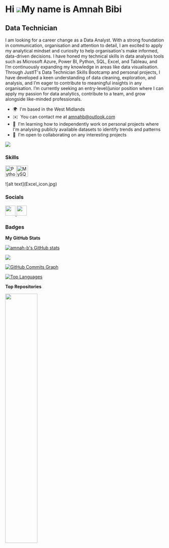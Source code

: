 Hi ![](https://user-images.githubusercontent.com/18350557/176309783-0785949b-9127-417c-8b55-ab5a4333674e.gif)My name is Amnah Bibi
==================================================================================================================================

Data Technician
---------------

I am looking for a career change as a Data Analyst. With a strong foundation in communication, organisation and attention to detail, I am excited to apply my analytical mindset and curiosity to help organisation's make informed, data-driven decisions. I have honed my technical skills in data analysis tools such as Microsoft Azure, Power BI, Python, SQL, Excel, and Tableau, and I’m continuously expanding my knowledge in areas like data visualisation. Through JustIT's Data Technician Skills Bootcamp and personal projects, I have developed a keen understanding of data cleaning, exploration, and analysis, and I’m eager to contribute to meaningful insights in any organisation. I’m currently seeking an entry-level/junior position where I can apply my passion for data analytics, contribute to a team, and grow alongside like-minded professionals.

* 🌍  I'm based in the West Midlands
* ✉️  You can contact me at [amnahb@outlook.com](mailto:amnahb@outlook.com)
* 🧠  I'm learning how to independently work on personal projects where I'm analysing publicly available datasets to identify trends and patterns
* 🤝  I'm open to collaborating on any interesting projects

<a href="https://www.github.com/amnah-b" target="_blank" rel="noreferrer"><img
src="https://img.shields.io/github/followers/amnah-b?logo=github&style=for-the-badge&color=14b8a6&labelColor=22272e" /></a>

### Skills


<p align="left">
<a href="https://www.python.org/" target="_blank" rel="noreferrer"><img src="https://raw.githubusercontent.com/danielcranney/readme-generator/main/public/icons/skills/python-colored.svg" width="36" height="36" alt="Python" /></a><a href="https://www.mysql.com/" target="_blank" rel="noreferrer"><img src="https://raw.githubusercontent.com/danielcranney/readme-generator/main/public/icons/skills/mysql-colored.svg" width="36" height="36" alt="MySQL" /></a>
</p>
![alt text](Excel_icon.jpg)

### Socials

<p align="left"> <a href="https://www.github.com/amnah-b" target="_blank" rel="noreferrer"> <picture> <source media="(prefers-color-scheme: dark)" srcset="https://raw.githubusercontent.com/danielcranney/readme-generator/main/public/icons/socials/github-dark.svg" /> <source media="(prefers-color-scheme: light)" srcset="https://raw.githubusercontent.com/danielcranney/readme-generator/main/public/icons/socials/github.svg" /> <img src="https://raw.githubusercontent.com/danielcranney/readme-generator/main/public/icons/socials/github.svg" width="32" height="32" /> </picture> </a> <a href="https://www.linkedin.com/in/AmB" target="_blank" rel="noreferrer"> <picture> <source media="(prefers-color-scheme: dark)" srcset="https://raw.githubusercontent.com/danielcranney/readme-generator/main/public/icons/socials/linkedin-dark.svg" /> <source media="(prefers-color-scheme: light)" srcset="https://raw.githubusercontent.com/danielcranney/readme-generator/main/public/icons/socials/linkedin.svg" /> <img src="https://raw.githubusercontent.com/danielcranney/readme-generator/main/public/icons/socials/linkedin.svg" width="32" height="32" /> </picture> </a></p>

### Badges

<b>My GitHub Stats</b>

<a href="http://www.github.com/amnah-b"><img src="https://github-readme-stats.vercel.app/api?username=amnah-b&show_icons=true&hide=&count_private=true&title_color=a855f7&text_color=ffffff&icon_color=14b8a6&bg_color=22272e&hide_border=true&show_icons=true" alt="amnah-b's GitHub stats" /></a>

<a href="http://www.github.com/amnah-b"><img src="https://github-readme-streak-stats.herokuapp.com/?user=amnah-b&stroke=ffffff&background=22272e&ring=a855f7&fire=a855f7&currStreakNum=ffffff&currStreakLabel=a855f7&sideNums=ffffff&sideLabels=ffffff&dates=ffffff&hide_border=true" /></a>

<a href="http://www.github.com/amnah-b"><img src="https://github-readme-activity-graph.cyclic.app/graph?username=amnah-b&bg_color=22272e&color=ffffff&line=14b8a6&point=ffffff&area_color=22272e&area=true&hide_border=true&custom_title=GitHub%20Commits%20Graph" alt="GitHub Commits Graph" /></a>

<a href="https://github.com/amnah-b" align="left"><img src="https://github-readme-stats.vercel.app/api/top-langs/?username=amnah-b&langs_count=10&title_color=a855f7&text_color=ffffff&icon_color=14b8a6&bg_color=22272e&hide_border=true&locale=en&custom_title=Top%20%Languages" alt="Top Languages" /></a>

<b>Top Repositories</b>

<div width="100%" align="center"><a href="https://github.com/amnah-b/Amnah-JustITPortfolio2025" align="left"><img align="left" width="45%" src="https://github-readme-stats.vercel.app/api/pin/?username=amnah-b&repo=Amnah-JustITPortfolio2025&title_color=a855f7&text_color=ffffff&icon_color=14b8a6&bg_color=22272e&hide_border=true&locale=en" /></a></div><br /><br /><br /><br /><br /><br /><br />
